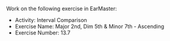 Work on the following exercise in EarMaster:
- Activity: Interval Comparison
- Exercise Name: Major 2nd, Dim 5th & Minor 7th - Ascending
- Exercise Number: 13.7

